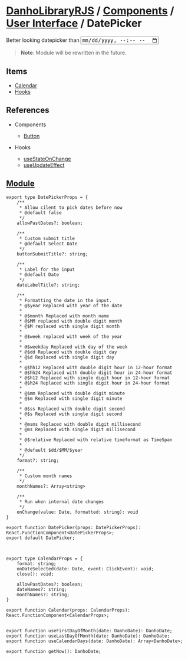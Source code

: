 # [DanhoLibraryRJS](../../index.md) / [Components](../index.md) / [User Interface](./index.md) / DatePicker
Better looking datepicker than <input type="datetime-local">
> **Note**: Module will be rewritten in the future.

## Items
* [Calendar](./Calendar.md)
* [Hooks](./Hooks.md)

## References

* Components
    * [Button](../User%20Interface/Button.md)

* Hooks
    * [useStateOnChange](../../Hooks/State/useStateOnChange.md)
    * [useUpdateEffect](../../Hooks/Effect/useUpdateEffect.md)

## [Module](../../../src/components/DatePicker/index.tsx)

```tsx
export type DatePickerProps = {
    /** 
     * Allow cilent to pick dates before now
     * @default false 
     */
    allowPastDates?: boolean;

    /**
     * Custom submit title
     * @default Select Date
     */
    buttonSubmitTitle?: string;

    /**
     * Label for the input
     * @default Date
     */
    dateLabelTitle?: string;

    /**
     * Formatting the date in the input.
     * @$year Replaced with year of the date
     * 
     * @$month Replaced with month name
     * @$MM replaced with double digit month
     * @$M replaced with single digit month
     * 
     * @$week replaced with week of the year
     * 
     * @$weekday Replaced with day of the week
     * @$dd Replaced with double digit day
     * @$d Replaced with single digit day
     * 
     * @$hh12 Replaced with double digit hour in 12-hour format
     * @$hh24 Replaced with double digit hour in 24-hour format     
     * @$h12 Replaced with single digit hour in 12-hour format
     * @$h24 Replaced with single digit hour in 24-hour format
     * 
     * @$mm Replaced with double digit minute
     * @$m Replaced with single digit minute
     * 
     * @$ss Replaced with double digit second
     * @$s Replaced with single digit second
     * 
     * @msms Replaced with double digit millisecond
     * @ms Replaced with single digit millisecond
     * 
     * @$relative Replaced with relative timeformat as TimeSpan
     * 
     * @default $dd/$MM/$year
     */
    format?: string;

    /**
     * Custom month names
     */
    monthNames?: Array<string>

    /**
     * Run when internal date changes
     */
    onChange(value: Date, formatted: string): void
}

export function DatePicker(props: DatePickerProps): React.FunctionComponent<DatePickerProps>;
export default DatePicker;



export type CalendarProps = {
    format: string;
    onDateSelected(date: Date, event: ClickEvent): void;
    close(): void;

    allowPastDates?: boolean;
    dateNames?: string;
    monthNames?: string;
}

export function Calendar(props: CalendarProps): React.FunctionComponent<CalendarProps>;


export function useFirstDayOfMonth(date: DanhoDate): DanhoDate;
export function useLastDayOfMonth(date: DanhoDate): DanhoDate;
export function useCalendarDays(date: DanhoDate): Array<DanhoDate>;

export function getNow(): DanhoDate;